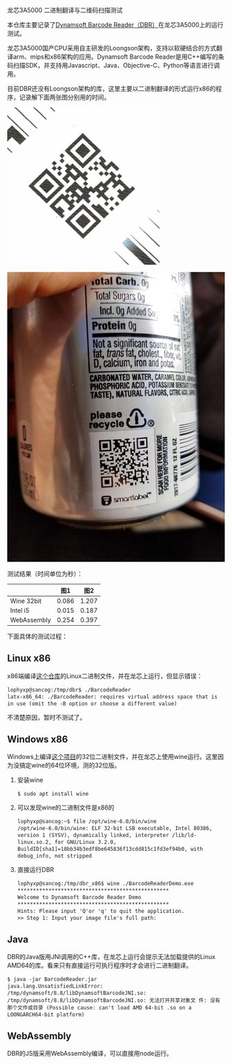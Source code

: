 龙芯3A5000 二进制翻译与二维码扫描测试

本仓库主要记录了[Dynamsoft Barcode Reader（DBR）](https://www.dynamsoft.com/barcode-reader/overview/)在龙芯3A5000上的运行测试。

龙芯3A5000国产CPU采用自主研发的Loongson架构，支持以软硬结合的方式翻译arm、mips和x86架构的应用。Dynamsoft Barcode Reader是用C++编写的条码扫描SDK，并支持用Javascript、Java、Objective-C、Python等语言进行调用。

目前DBR还没有Loongson架构的库，这里主要以二进制翻译的形式运行x86的程序，记录解下面两张图分别用的时间。

![](img/black_qr_code.png)

![](img/image041.jpg)

测试结果（时间单位为秒）：

|             | 图1     | 图2     |
|-------------|--------|--------|
| Wine 32bit  | 0\.086 | 1\.207 |
| Intel i5    | 0\.015 | 0\.187 |
| WebAssembly | 0\.254 | 0\.397 |


下面具体的测试过程：

## Linux x86

x86端编译[这个仓库](https://github.com/yushulx/cmake)的Linux二进制文件，并在龙芯上运行，但显示错误：

```
lophyxp@sancog:/tmp/dbr$ ./BarcodeReader
latx-x86_64: ./BarcodeReader: requires virtual address space that is in use (omit the -B option or choose a different value)
```

不清楚原因，暂时不测试了。

## Windows x86

Windows上编译[这个项目](https://www.dynamsoft.com/barcode-reader/resources/code-gallery/?SampleID=82)的32位二进制文件，并在龙芯上使用wine运行。这里因为没搞定wine的64位环境，测的32位版。

1. 安装wine

    ```
    $ sudo apt install wine
    ```

2. 可以发现wine的二进制文件是x86的

    ```
    lophyxp@sancog:~$ file /opt/wine-6.0/bin/wine
    /opt/wine-6.0/bin/wine: ELF 32-bit LSB executable, Intel 80386, version 1 (SYSV), dynamically linked, interpreter /lib/ld-linux.so.2, for GNU/Linux 3.2.0, BuildID[sha1]=18bb34b3edf8be645836f13cdd815c1fd3ef94b0, with debug_info, not stripped
    ```

3. 直接运行DBR

    ```
    lophyxp@sancog:/tmp/dbr_x86$ wine ./BarcodeReaderDemo.exe
    *************************************************
    Welcome to Dynamsoft Barcode Reader Demo
    *************************************************
    Hints: Please input 'Q'or 'q' to quit the application.
    >> Step 1: Input your image file's full path:
    ```

## Java

DBR的Java版用JNI调用的C++库，在龙芯上运行会提示无法加载提供的Linux AMD64的库。看来只有直接运行可执行程序时才会进行二进制翻译。

```
$ java -jar BarcodeReader.jar
java.lang.UnsatisfiedLinkError: /tmp/dynamsoft/8.8/libDynamsoftBarcodeJNI.so: /tmp/dynamsoft/8.8/libDynamsoftBarcodeJNI.so: 无法打开共享对象文 件: 没有那个文件或目录 (Possible cause: can't load AMD 64-bit .so on a LOONGARCH64-bit platform)
```

## WebAssembly

DBR的JS版采用WebAssembly编译，可以直接用node运行。



